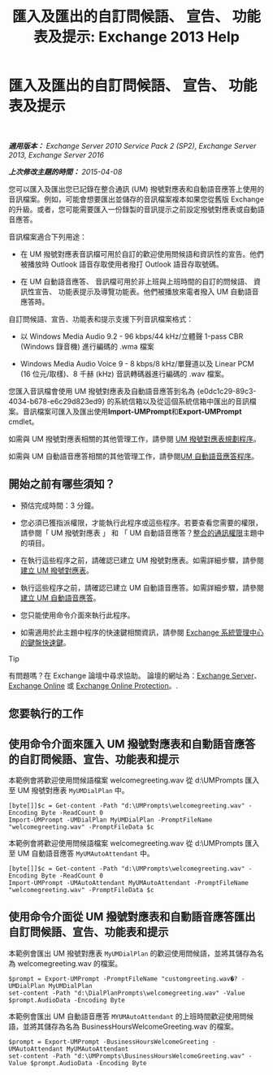 ﻿---
title: '匯入及匯出的自訂問候語、 宣告、 功能表及提示: Exchange 2013 Help'
TOCTitle: 匯入及匯出的自訂問候語、 宣告、 功能表及提示
ms:assetid: e82da5d5-625f-4d8b-8d31-ac45513aacfd
ms:mtpsurl: https://technet.microsoft.com/zh-tw/library/Ee681667(v=EXCHG.150)
ms:contentKeyID: 54652605
ms.date: 05/21/2018
mtps_version: v=EXCHG.150
ms.translationtype: MT
---

# 匯入及匯出的自訂問候語、 宣告、 功能表及提示

 

_**適用版本：** Exchange Server 2010 Service Pack 2 (SP2), Exchange Server 2013, Exchange Server 2016_

_**上次修改主題的時間：** 2015-04-08_

您可以匯入及匯出您已記錄在整合通訊 (UM) 撥號對應表和自動語音應答上使用的音訊檔案。例如，可能會想要匯出並儲存的音訊檔案複本如果您從舊版 Exchange 的升級。或者，您可能需要匯入一份錄製的音訊提示之前設定撥號對應表或自動語音應答。

音訊檔案適合下列用途：

  - 在 UM 撥號對應表音訊檔可用於自訂的歡迎使用問候語和資訊性的宣告。他們被播放時 Outlook 語音存取使用者撥打 Outlook 語音存取號碼。

  - 在 UM 自動語音應答、 音訊檔可用於非上班與上班時間的自訂的問候語、 資訊性宣告、 功能表提示及導覽功能表。他們被播放來電者撥入 UM 自動語音應答時。

自訂問候語、宣告、功能表和提示支援下列音訊檔案格式：

  - 以 Windows Media Audio 9.2 - 96 kbps/44 kHz/立體聲 1-pass CBR (Windows 錄音機) 進行編碼的 .wma 檔案

  - Windows Media Audio Voice 9 - 8 kbps/8 kHz/單聲道以及 Linear PCM (16 位元/取樣)、8 千赫 (kHz) 音訊轉碼器進行編碼的 .wav 檔案。

您匯入音訊檔會使用 UM 撥號對應表及自動語音應答到名為 {e0dc1c29-89c3-4034-b678-e6c29d823ed9} 的系統信箱以及從這個系統信箱中匯出的音訊檔案。音訊檔案可匯入及匯出使用**Import-UMPrompt**和**Export-UMPrompt** cmdlet。

如需與 UM 撥號對應表相關的其他管理工作，請參閱 [UM 撥號對應表規劃程序](um-dial-plan-procedures-exchange-2013-help.md)。

如需與 UM 自動語音應答相關的其他管理工作，請參閱[UM 自動語音應答程序](um-auto-attendant-procedures-exchange-2013-help.md)。

## 開始之前有哪些須知？

  - 預估完成時間：3 分鐘。

  - 您必須已獲指派權限，才能執行此程序或這些程序。若要查看您需要的權限，請參閱「 UM 撥號對應表 」 和 「 UM 自動語音應答？[整合的通訊權限](unified-messaging-permissions-exchange-2013-help.md)主題中的項目。

  - 在執行這些程序之前，請確認已建立 UM 撥號對應表。如需詳細步驟，請參閱[建立 UM 撥號對應表](create-a-um-dial-plan-exchange-2013-help.md)。

  - 執行這些程序之前，請確認已建立 UM 自動語音應答。如需詳細步驟，請參閱[建立 UM 自動語音應答](create-a-um-auto-attendant-exchange-2013-help.md)。

  - 您只能使用命令介面來執行此程序。

  - 如需適用於此主題中程序的快速鍵相關資訊，請參閱 [Exchange 系統管理中心的鍵盤快速鍵](keyboard-shortcuts-in-the-exchange-admin-center-exchange-online-protection-help.md)。


> [!TIP]  
> 有問題嗎？在 Exchange 論壇中尋求協助。 論壇的網址為：<a href="https://go.microsoft.com/fwlink/p/?linkid=60612">Exchange Server</a>、 <a href="https://go.microsoft.com/fwlink/p/?linkid=267542">Exchange Online</a> 或 <a href="https://go.microsoft.com/fwlink/p/?linkid=285351">Exchange Online Protection</a>。.




## 您要執行的工作

## 使用命令介面來匯入 UM 撥號對應表和自動語音應答的自訂問候語、宣告、功能表和提示

本範例會將歡迎使用問候語檔案 welcomegreeting.wav 從 d:\\UMPrompts 匯入至 UM 撥號對應表 `MyUMDialPlan` 中。

    [byte[]]$c = Get-content -Path "d:\UMPrompts\welcomegreeting.wav" -Encoding Byte -ReadCount 0
    Import-UMPrompt -UMDialPlan MyUMDialPlan -PromptFileName "welcomegreeting.wav" -PromptFileData $c

本範例會將歡迎使用問候語檔案 welcomegreeting.wav 從 d:\\UMPrompts 匯入至 UM 自動語音應答 `MyUMAutoAttendant` 中。

    [byte[]]$c = Get-content -Path "d:\UMPrompts\welcomegreeting.wav" -Encoding Byte -ReadCount 0
    Import-UMPrompt -UMAutoAttendant MyUMAutoAttendant -PromptFileName "welcomegreeting.wav" -PromptFileData $c

## 使用命令介面從 UM 撥號對應表和自動語音應答匯出自訂問候語、宣告、功能表和提示

本範例會匯出 UM 撥號對應表 `MyUMDialPlan` 的歡迎使用問候語，並將其儲存為名為 welcomegreeting.wav 的檔案。

    $prompt = Export-UMPrompt -PromptFileName "customgreeting.wav�? -UMDialPlan MyUMDialPlan
    set-content -Path "d:\DialPlanPrompts\welcomegreeting.wav" -Value $prompt.AudioData -Encoding Byte

本範例會匯出 UM 自動語音應答 `MYUMAutoAttendant` 的上班時間歡迎使用問候語，並將其儲存為名為 BusinessHoursWelcomeGreeting.wav 的檔案。

    $prompt = Export-UMPrompt -BusinessHoursWelcomeGreeting -UMAutoAttendant MyUMAutoAttendant
    set-content -Path "d:\UMPrompts\BusinessHoursWelcomeGreeting.wav" -Value $prompt.AudioData -Encoding Byte


